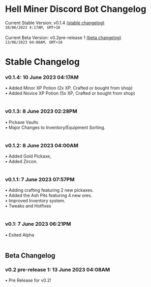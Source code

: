 # Hell Miner Discord Bot Changelog
Current Stable Version: v0.1.4 [(stable changelog)](#stable-changelog)<br>
`10/06/2023 4:17AM, GMT+10` <br>
<br>
Current Beta Version: v0.2pre-release 1 [(beta changelog)](#beta-changelog)<br>
`13/06/2023 04:08AM, GMT+10`

# Stable Changelog
### v0.1.4: 10 June 2023 04:17AM
• Added Minor XP Potion (2x XP, Crafted or bought from shop) <br>
• Added Novice XP Potion (5x XP, Crafted or bought from shop) <br>
<br>
### v0.1.3: 8 June 2023 02:28PM
• Pickaxe Vaults <br>
• Major Changes to Inventory/Equipment Sorting. <br>
 <br>
### v0.1.2: 8 June 2023 04:00AM
• Added Gold Pickaxe, <br>
• Added Zircon. <br>
 <br>
### v0.1.1: 7 June 2023 07:57PM
• Adding crafting featuring 2 new pickaxes. <br>
• Added the Ash Pits featuring 4 new ores. <br>
• Improved Inventory system. <br>
• Tweaks and Hotfixes <br>
 <br>
### v0.1: 7 June 2023 06:21PM
• Exited Alpha <br>
 <br>
## Beta Changelog
### v0.2 pre-release 1: 13 June 2023 04:08AM
• Pre Release for v0.2! <br>
